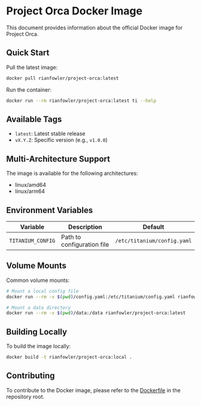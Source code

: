 # Project Orca Docker Image

This document provides information about the official Docker image for Project Orca.

## Quick Start

Pull the latest image:
```bash
docker pull rianfowler/project-orca:latest
```

Run the container:
```bash
docker run --rm rianfowler/project-orca:latest ti --help
```

## Available Tags

- `latest`: Latest stable release
- `vX.Y.Z`: Specific version (e.g., `v1.0.0`)

## Multi-Architecture Support

The image is available for the following architectures:
- linux/amd64
- linux/arm64

## Environment Variables

| Variable | Description | Default |
|----------|-------------|---------|
| `TITANIUM_CONFIG` | Path to configuration file | `/etc/titanium/config.yaml` |

## Volume Mounts

Common volume mounts:
```bash
# Mount a local config file
docker run --rm -v $(pwd)/config.yaml:/etc/titanium/config.yaml rianfowler/project-orca:latest

# Mount a data directory
docker run --rm -v $(pwd)/data:/data rianfowler/project-orca:latest
```

## Building Locally

To build the image locally:
```bash
docker build -t rianfowler/project-orca:local .
```

## Contributing

To contribute to the Docker image, please refer to the [Dockerfile](Dockerfile) in the repository root.